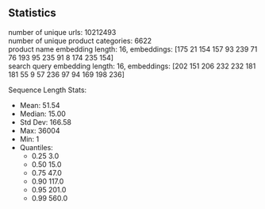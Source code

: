 ## Statistics

number of unique urls: 10212493  
number of unique product categories: 6622  
product name embedding length: 16, embeddings: [175  21 154 157  93 239  71  76 193  95 235  91   8 174 235 154]  
search query embedding length: 16, embeddings: [202 151 206 232 232 181 181  55   9  57 236  97  94 169 198 236]

Sequence Length Stats:

- Mean:     51.54
- Median:   15.00
- Std Dev:  166.58
- Max:      36004
- Min:      1
- Quantiles:
    - 0.25 3.0
    - 0.50 15.0
    - 0.75 47.0
    - 0.90 117.0
    - 0.95 201.0
    - 0.99 560.0
